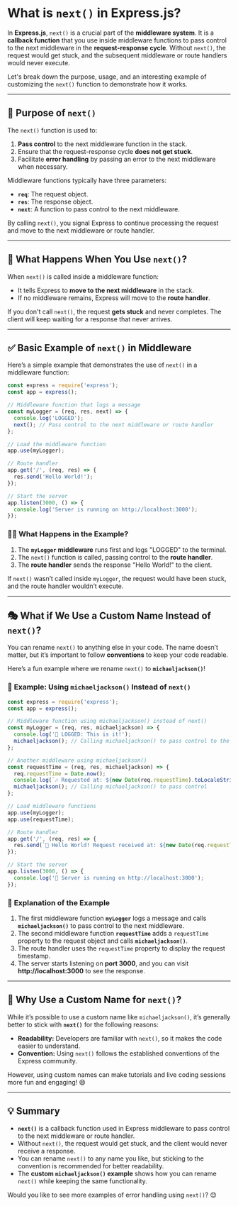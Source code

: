 # What is `next()` in Express.js?

In **Express.js**, `next()` is a crucial part of the **middleware system**. It is a **callback function** that you use inside middleware functions to pass control to the next middleware in the **request-response cycle**. Without `next()`, the request would get stuck, and the subsequent middleware or route handlers would never execute.

Let's break down the purpose, usage, and an interesting example of customizing the `next()` function to demonstrate how it works.

---

## 📖 **Purpose of `next()`**
The `next()` function is used to:

1. **Pass control** to the next middleware function in the stack.
2. Ensure that the request-response cycle **does not get stuck**.
3. Facilitate **error handling** by passing an error to the next middleware when necessary.

Middleware functions typically have three parameters:
- **`req`**: The request object.
- **`res`**: The response object.
- **`next`**: A function to pass control to the next middleware.

By calling `next()`, you signal Express to continue processing the request and move to the next middleware or route handler.

---

## 🔄 **What Happens When You Use `next()`?**
When `next()` is called inside a middleware function:

- It tells Express to **move to the next middleware** in the stack.
- If no middleware remains, Express will move to the **route handler**.

If you don't call `next()`, the request **gets stuck** and never completes. The client will keep waiting for a response that never arrives.

---

## ✅ **Basic Example of `next()` in Middleware**
Here’s a simple example that demonstrates the use of `next()` in a middleware function:

```javascript
const express = require('express');
const app = express();

// Middleware function that logs a message
const myLogger = (req, res, next) => {
  console.log('LOGGED');
  next(); // Pass control to the next middleware or route handler
};

// Load the middleware function
app.use(myLogger);

// Route handler
app.get('/', (req, res) => {
  res.send('Hello World!');
});

// Start the server
app.listen(3000, () => {
  console.log('Server is running on http://localhost:3000');
});
```

### 🧑‍💻 **What Happens in the Example?**
1. The **`myLogger` middleware** runs first and logs "LOGGED" to the terminal.
2. The `next()` function is called, passing control to the **route handler**.
3. The **route handler** sends the response "Hello World!" to the client.

If `next()` wasn’t called inside `myLogger`, the request would have been stuck, and the route handler wouldn’t execute.

---

## 🎭 **What if We Use a Custom Name Instead of `next()`?**
You can rename `next()` to anything else in your code. The name doesn’t matter, but it’s important to follow **conventions** to keep your code readable.

Here’s a fun example where we rename `next()` to **`michaeljackson()`**!

### 🎤 **Example: Using `michaeljackson()` Instead of `next()`**
```javascript
const express = require('express');
const app = express();

// Middleware function using michaeljackson() instead of next()
const myLogger = (req, res, michaeljackson) => {
  console.log('🎤 LOGGED: This is it!');
  michaeljackson(); // Calling michaeljackson() to pass control to the next middleware
};

// Another middleware using michaeljackson()
const requestTime = (req, res, michaeljackson) => {
  req.requestTime = Date.now();
  console.log(`🎶 Requested at: ${new Date(req.requestTime).toLocaleString()}`);
  michaeljackson(); // Calling michaeljackson() to pass control
};

// Load middleware functions
app.use(myLogger);
app.use(requestTime);

// Route handler
app.get('/', (req, res) => {
  res.send(`🎤 Hello World! Request received at: ${new Date(req.requestTime).toLocaleString()}`);
});

// Start the server
app.listen(3000, () => {
  console.log('🎸 Server is running on http://localhost:3000');
});
```

### 🎉 **Explanation of the Example**
1. The first middleware function **`myLogger`** logs a message and calls **`michaeljackson()`** to pass control to the next middleware.
2. The second middleware function **`requestTime`** adds a `requestTime` property to the request object and calls **`michaeljackson()`**.
3. The route handler uses the `requestTime` property to display the request timestamp.
4. The server starts listening on **port 3000**, and you can visit **http://localhost:3000** to see the response.

---

## 🎯 **Why Use a Custom Name for `next()`?**
While it’s possible to use a custom name like `michaeljackson()`, it’s generally better to stick with **`next()`** for the following reasons:

- **Readability:** Developers are familiar with `next()`, so it makes the code easier to understand.
- **Convention:** Using `next()` follows the established conventions of the Express community.

However, using custom names can make tutorials and live coding sessions more fun and engaging! 😄

---

## 💡 **Summary**
- **`next()`** is a callback function used in Express middleware to pass control to the next middleware or route handler.
- Without `next()`, the request would get stuck, and the client would never receive a response.
- You can rename `next()` to any name you like, but sticking to the convention is recommended for better readability.
- The **custom `michaeljackson()` example** shows how you can rename `next()` while keeping the same functionality.

Would you like to see more examples of error handling using `next()`? 😊

